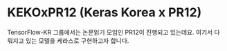# KEKOxPR12 (Keras Korea x PR12)
TensorFlow-KR 그룹에서는 논문읽기 모임인 PR12이 진행되고 있는데요. 여기서 다뤄지고 있는 모델을 케라스로 구현하고자 합니다.
